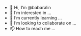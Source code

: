 - 👋 Hi, I’m @babaralin
- 👀 I’m interested in ...
- 🌱 I’m currently learning ...
- 💞️ I’m looking to collaborate on ...
- 📫 How to reach me ...

<!---
babaralin/babaralin is a ✨ special ✨ repository because its `README.md` (this file) appears on your GitHub profile.
You can click the Preview link to take a look at your changes.
--->
